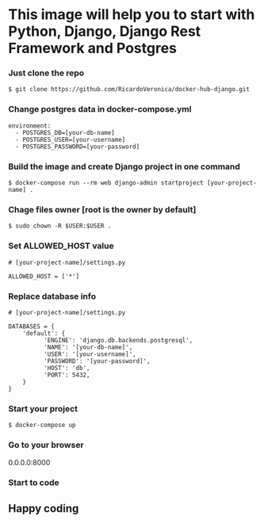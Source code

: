 # This image will help you to start with Python, Django, Django Rest Framework and Postgres

### Just clone the repo
```
$ git clone https://github.com/RicardoVeronica/docker-hub-django.git
```

### Change postgres data in docker-compose.yml
```
environment:
  - POSTGRES_DB=[your-db-name]
  - POSTGRES_USER=[your-username]
  - POSTGRES_PASSWORD=[your-password]
```

### Build the image and create Django project in one command
```
$ docker-compose run --rm web django-admin startproject [your-project-name] .
```

### Chage files owner [root is the owner by default]
```
$ sudo chown -R $USER:$USER .
```

### Set ALLOWED_HOST value
```
# [your-project-name]/settings.py

ALLOWED_HOST = ['*']
```

### Replace database info
```
# [your-project-name]/settings.py

DATABASES = {
    'default': {
          'ENGINE': 'django.db.backends.postgresql',
          'NAME': '[your-db-name]',
          'USER': '[your-username]',
          'PASSWORD': '[your-password]',
          'HOST': 'db',
          'PORT': 5432,
    }
}
```

### Start your project
```
$ docker-compose up
```

### Go to your browser
0.0.0.0:8000

### Start to code

## Happy coding
